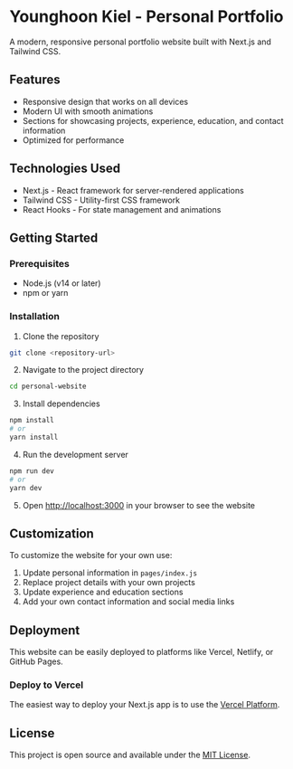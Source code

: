 # Younghoon Kiel - Personal Portfolio

A modern, responsive personal portfolio website built with Next.js and Tailwind CSS.

## Features

- Responsive design that works on all devices
- Modern UI with smooth animations
- Sections for showcasing projects, experience, education, and contact information
- Optimized for performance

## Technologies Used

- Next.js - React framework for server-rendered applications
- Tailwind CSS - Utility-first CSS framework
- React Hooks - For state management and animations

## Getting Started

### Prerequisites

- Node.js (v14 or later)
- npm or yarn

### Installation

1. Clone the repository
```bash
git clone <repository-url>
```

2. Navigate to the project directory
```bash
cd personal-website
```

3. Install dependencies
```bash
npm install
# or
yarn install
```

4. Run the development server
```bash
npm run dev
# or
yarn dev
```

5. Open [http://localhost:3000](http://localhost:3000) in your browser to see the website

## Customization

To customize the website for your own use:

1. Update personal information in `pages/index.js`
2. Replace project details with your own projects
3. Update experience and education sections
4. Add your own contact information and social media links

## Deployment

This website can be easily deployed to platforms like Vercel, Netlify, or GitHub Pages.

### Deploy to Vercel

The easiest way to deploy your Next.js app is to use the [Vercel Platform](https://vercel.com/new?utm_medium=default-template&filter=next.js&utm_source=create-next-app&utm_campaign=create-next-app-readme).

## License

This project is open source and available under the [MIT License](LICENSE).
